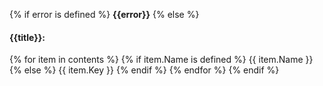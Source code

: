 {% if error is defined %}
**{{error}}**
{% else %}
#### **{{title}}**:
{% for item in contents %}
{% if item.Name is defined %}
{{ item.Name }}
{% else %}
{{ item.Key }}
{% endif %}
{% endfor %}
{% endif %}